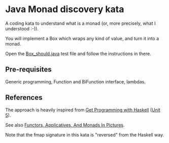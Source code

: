 # Java Monad discovery kata

A coding kata to understand what is a monad
 (or, more precisely, what I understood :-)).

You will implement a Box<T> which wraps any
kind of value, and turn it into a monad.
 
Open the [Box_should.java](src/test/java/Box_should.java) 
test file and follow the instructions in there.
 
 ## Pre-requisites
 Generic programming, Function and BiFunction interface, lambdas.
 
 ## References
 The approach is heavily inspired from 
 [Get Programming with Haskell](https://www.manning.com/books/get-programming-with-haskell) 
 ([Unit 5](https://livebook.manning.com/book/get-programming-with-haskell/chapter-27?origin=product-toc)).
 
 See also [Functors, Applicatives, And Monads In Pictures](http://adit.io/posts/2013-04-17-functors,_applicatives,_and_monads_in_pictures.html).
 
 Note that the fmap signature in this kata is
 "reversed" from the Haskell way.
